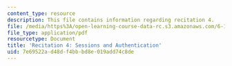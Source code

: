 ```yaml
---
content_type: resource
description: This file contains information regarding recitation 4.
file: /media/https%3A/open-learning-course-data-rc.s3.amazonaws.com/6-170-software-studio-spring-2013/7e69522ad48df4bbbd8e019add74c8de_MIT6_170S13_rec4-SessAuth.pdf
file_type: application/pdf
resourcetype: Document
title: 'Recitation 4: Sessions and Authentication'
uid: 7e69522a-d48d-f4bb-bd8e-019add74c8de
---
```

